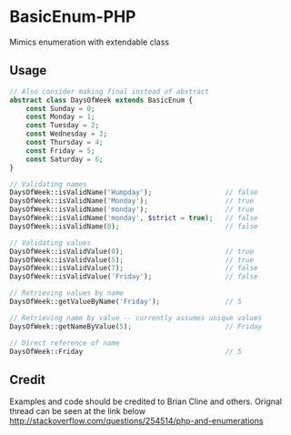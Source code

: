 # BasicEnum-PHP
Mimics enumeration with extendable class

## Usage
```php
// Also consider making final instead of abstract
abstract class DaysOfWeek extends BasicEnum {
    const Sunday = 0;
    const Monday = 1;
    const Tuesday = 2;
    const Wednesday = 3;
    const Thursday = 4;
    const Friday = 5;
    const Saturday = 6;
}

// Validating names
DaysOfWeek::isValidName('Humpday');                  // false
DaysOfWeek::isValidName('Monday');                   // true
DaysOfWeek::isValidName('monday');                   // true
DaysOfWeek::isValidName('monday', $strict = true);   // false
DaysOfWeek::isValidName(0);                          // false

// Validating values
DaysOfWeek::isValidValue(0);                         // true
DaysOfWeek::isValidValue(5);                         // true
DaysOfWeek::isValidValue(7);                         // false
DaysOfWeek::isValidValue('Friday');                  // false

// Retrieving values by name 
DaysOfWeek::getValueByName('Friday');                // 5

// Retrieving name by value -- currently assumes unique values
DaysOfWeek::getNameByValue(5);                       // Friday

// Direct reference of name
DaysOfWeek::Friday                                   // 5

```
## Credit
Examples and code should be credited to Brian Cline and others. Orignal thread can be seen at the link below
http://stackoverflow.com/questions/254514/php-and-enumerations
